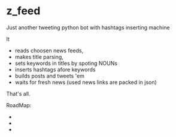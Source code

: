# z_feed
Just another tweeting python bot with hashtags inserting machine

It 
* reads choosen news feeds, 
* makes title parsing,
* sets keywords in titles by spoting NOUNs
* inserts hashtags afore keywords
* builds posts and tweets 'em
* waits for fresh news (used news links are packed in json) 

That's all.

RoadMap:

*
*
*

